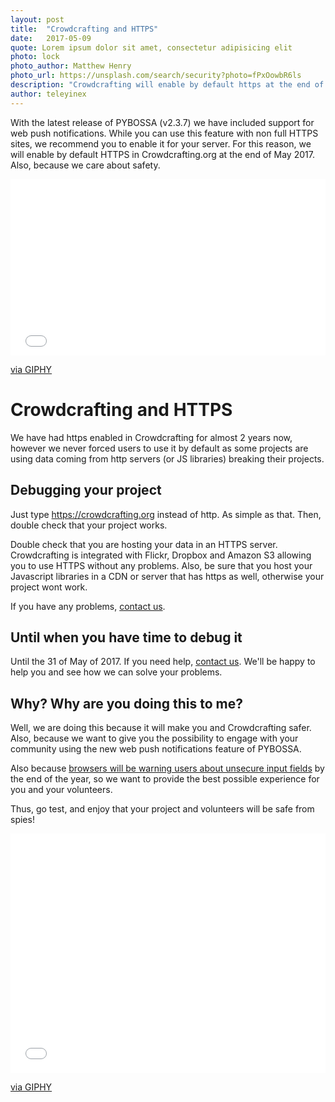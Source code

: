 ```yaml
---
layout: post
title:  "Crowdcrafting and HTTPS"
date:   2017-05-09 
quote: Lorem ipsum dolor sit amet, consectetur adipisicing elit
photo: lock
photo_author: Matthew Henry
photo_url: https://unsplash.com/search/security?photo=fPxOowbR6ls
description: "Crowdcrafting will enable by default https at the end of May 2017"
author: teleyinex
---
```


With the latest release of PYBOSSA (v2.3.7) we have included support for web push
notifications. While you can use this feature with non full HTTPS sites, we recommend
you to enable it for your server. For this reason, we will enable by default HTTPS in
Crowdcrafting.org at the end of May 2017. Also, because we care about safety.

<div style="width:100%;height:0;padding-bottom:56%;position:relative;"><iframe src="//giphy.com/embed/3oz8xUJsD8AsihJrtC" width="100%" height="100%" style="position:absolute" frameBorder="0" class="giphy-embed" allowFullScreen></iframe></div><p><a href="https://giphy.com/gifs/mylabbox-safety-safe-3oz8xUJsD8AsihJrtC">via GIPHY</a></p>

# Crowdcrafting and HTTPS 

We have had https enabled in Crowdcrafting for almost 2 years now, however we never 
forced users to use it by default as some projects are using data coming from http servers
(or JS libraries) breaking their projects.

## Debugging your project

Just type https://crowdcrafting.org instead of http. As simple as that. Then, double check that your project works.

Double check that you are hosting your data in an HTTPS server. Crowdcrafting is integrated with Flickr, Dropbox and Amazon S3 allowing you to use HTTPS without any problems. Also, be sure that you host your Javascript libraries in a CDN or server that has https as well, otherwise your project wont work.

If you have any problems, [contact us](https://scifabric.com/contact/).

## Until when you have time to debug it

Until the 31 of May of 2017. If you need help, [contact us](https://scifabric.com/contact/). We'll be happy to help you and
see how we can solve your problems.


## Why? Why are you doing this to me?

Well, we are doing this because it will make you and Crowdcrafting safer. Also, because we want to give you the possibility to engage with your community using the new web push notifications feature of PYBOSSA.

Also because [browsers will be warning users about unsecure input fields](https://blog.chromium.org/2017/04/next-steps-toward-more-connection.html) by the end of the year, so we want to provide the best possible experience for you and your volunteers.

Thus, go test, and enjoy that your project and volunteers will be safe from
spies!

<div style="width:100%;height:0;padding-bottom:76%;position:relative;"><iframe src="//giphy.com/embed/YN6qUXj4HdXoY" width="100%" height="100%" style="position:absolute" frameBorder="0" class="giphy-embed" allowFullScreen></iframe></div><p><a href="https://giphy.com/gifs/nsa-spying-pigeon-YN6qUXj4HdXoY">via GIPHY</a></p>
